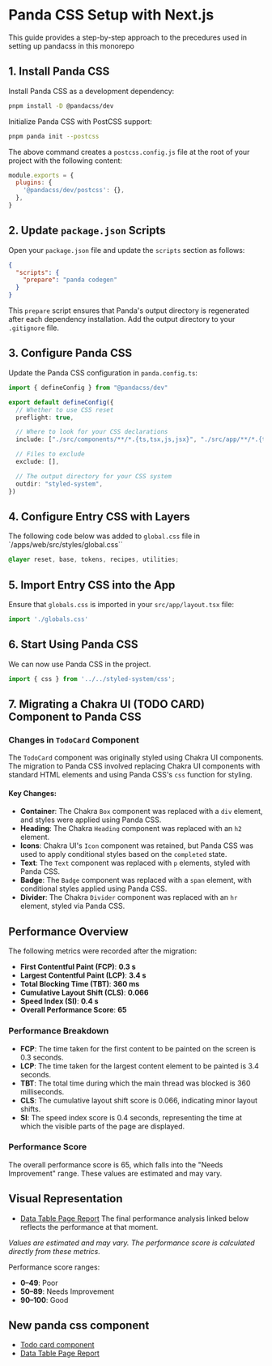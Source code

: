 
# Panda CSS Setup with Next.js

This guide provides a step-by-step approach to the precedures used in setting up pandacss in this monorepo

## 1. Install Panda CSS

Install Panda CSS as a development dependency:

```bash
pnpm install -D @pandacss/dev
```

Initialize Panda CSS with PostCSS support:

```bash
pnpm panda init --postcss
```

The above command creates a `postcss.config.js` file at the root of your project with the following content:

```javascript
module.exports = {
  plugins: {
    '@pandacss/dev/postcss': {},
  },
}
```


## 2. Update `package.json` Scripts

Open your `package.json` file and update the `scripts` section as follows:

```json
{
  "scripts": {
    "prepare": "panda codegen"
  }
}
```

This `prepare` script ensures that Panda's output directory is regenerated after each dependency installation. Add the output directory to your `.gitignore` file.

## 3. Configure Panda CSS

Update the Panda CSS configuration in `panda.config.ts`:

```typescript
import { defineConfig } from "@pandacss/dev"

export default defineConfig({
  // Whether to use CSS reset
  preflight: true,

  // Where to look for your CSS declarations
  include: ["./src/components/**/*.{ts,tsx,js,jsx}", "./src/app/**/*.{ts,tsx,js,jsx}"],

  // Files to exclude
  exclude: [],

  // The output directory for your CSS system
  outdir: "styled-system",
})
```

## 4. Configure Entry CSS with Layers

The following code below was added to `global.css` file in `/apps/web/src/styles/global.css``

```css
@layer reset, base, tokens, recipes, utilities;
```

## 5. Import Entry CSS into the App

Ensure that `globals.css` is imported in your `src/app/layout.tsx` file:

```typescript
import './globals.css'
```

## 6. Start Using Panda CSS

We can now use Panda CSS in the project.

```typescript
import { css } from '../../styled-system/css';
```

## 7. Migrating a Chakra UI (TODO CARD) Component to Panda CSS

### Changes in `TodoCard` Component

The `TodoCard` component was originally styled using Chakra UI components. The migration to Panda CSS involved replacing Chakra UI components with standard HTML elements and using Panda CSS's `css` function for styling.

#### Key Changes:
- **Container**: The Chakra `Box` component was replaced with a `div` element, and styles were applied using Panda CSS.
- **Heading**: The Chakra `Heading` component was replaced with an `h2` element.
- **Icons**: Chakra UI's `Icon` component was retained, but Panda CSS was used to apply conditional styles based on the `completed` state.
- **Text**: The `Text` component was replaced with `p` elements, styled with Panda CSS.
- **Badge**: The `Badge` component was replaced with a `span` element, with conditional styles applied using Panda CSS.
- **Divider**: The Chakra `Divider` component was replaced with an `hr` element, styled via Panda CSS.


## Performance Overview

The following metrics were recorded after the migration:

- **First Contentful Paint (FCP)**: **0.3 s**
- **Largest Contentful Paint (LCP)**: **3.4 s**
- **Total Blocking Time (TBT)**: **360 ms**
- **Cumulative Layout Shift (CLS)**: **0.066**
- **Speed Index (SI)**: **0.4 s**
- **Overall Performance Score**: **65**

### Performance Breakdown

- **FCP**: The time taken for the first content to be painted on the screen is 0.3 seconds.
- **LCP**: The time taken for the largest content element to be painted is 3.4 seconds.
- **TBT**: The total time during which the main thread was blocked is 360 milliseconds.
- **CLS**: The cumulative layout shift score is 0.066, indicating minor layout shifts.
- **SI**: The speed index score is 0.4 seconds, representing the time at which the visible parts of the page are displayed.

### Performance Score

The overall performance score is 65, which falls into the "Needs Improvement" range. These values are estimated and may vary.

## Visual Representation
- [Data Table Page Report](../reports/lighthouse/post-pandacss-integration/data-table-report.html)
The final performance analysis linked below reflects the performance at that moment. 

_Values are estimated and may vary. The performance score is calculated directly from these metrics._

Performance score ranges:
- **0–49**: Poor
- **50–89**: Needs Improvement
- **90–100**: Good


## New panda css component
- [Todo card component]('../../../apps/web/src/components/todo/ToDoCard.tsx')
- [Data Table Page Report](../reports/lighthouse/post-pandacss-integration/data-table-report.html)